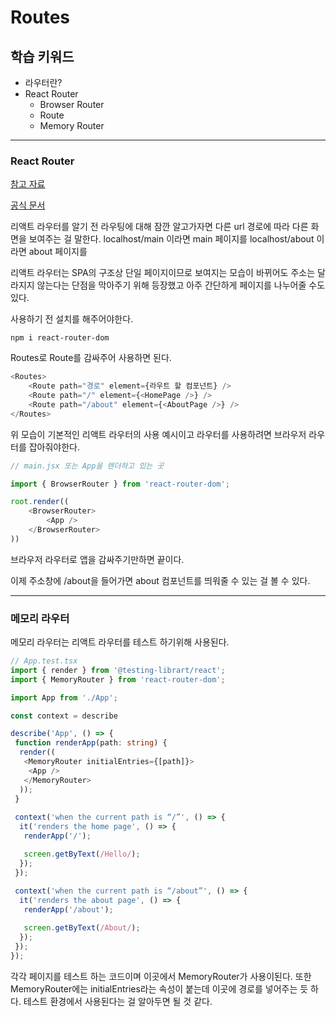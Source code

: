 # Routes

## 학습 키워드

* 라우터란?
* React Router
  * Browser Router
  * Route
  * Memory Router

* * *

### React Router

[참고 자료](https://poew.tistory.com/748)

[공식 문서](https://reactrouter.com/en/main)

리액트 라우터를 알기 전 라우팅에 대해 잠깐 알고가자면 다른 url 경로에 따라 다른 화면을 보여주는 걸 말한다. localhost/main 이라면 main 페이지를 localhost/about 이라면 about 페이지를

리액트 라우터는 SPA의 구조상 단일 페이지이므로 보여지는 모습이 바뀌어도 주소는 달라지지 않는다는 단점을 막아주기 위해 등장했고 아주 간단하게 페이지를 나누어줄 수도 있다.

사용하기 전 설치를 해주어야한다.

``
npm i react-router-dom
``

Routes로 Route를 감싸주어 사용하면 된다.

```ts
<Routes>
    <Route path="경로" element={라우트 할 컴포넌트} />
    <Route path="/" element={<HomePage />} />
    <Route path="/about" element={<AboutPage />} />
</Routes>
```

위 모습이 기본적인 리액트 라우터의 사용 예시이고 라우터를 사용하려면 브라우저 라우터를 잡아줘야한다.

```ts
// main.jsx 또는 App을 렌더하고 있는 곳

import { BrowserRouter } from 'react-router-dom';

root.render((
    <BrowserRouter>
        <App />
    </BrowserRouter>
))
```

브라우저 라우터로 앱을 감싸주기만하면 끝이다.

이제 주소창에 /about을 들어가면 about 컴포넌트를 띄워줄 수 있는 걸 볼 수 있다.

* * *

### 메모리 라우터

메모리 라우터는 리액트 라우터를 테스트 하기위해 사용된다.

```ts
// App.test.tsx
import { render } from '@testing-librart/react';
import { MemoryRouter } from 'react-router-dom';

import App from './App';

const context = describe

describe('App', () => {
 function renderApp(path: string) {
  render((
   <MemoryRouter initialEntries={[path]}>
    <App />
   </MemoryRouter>
  ));
 }
 
 context('when the current path is “/”', () => {
  it('renders the home page', () => {
   renderApp('/');

   screen.getByText(/Hello/);
  });
 });
 
 context('when the current path is “/about”', () => {
  it('renders the about page', () => {
   renderApp('/about');

   screen.getByText(/About/);
  });
 });
});
```

각각 페이지를 테스트 하는 코드이며 이곳에서 MemoryRouter가 사용이된다. 또한 MemoryRouter에는 initialEntries라는 속성이 붙는데 이곳에 경로를 넣어주는 듯 하다. 테스트 환경에서 사용된다는 걸 알아두면 될 것 같다.
